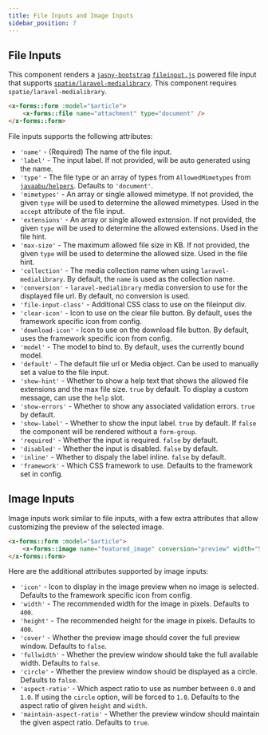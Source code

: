 ```yaml
---
title: File Inputs and Image Inputs
sidebar_position: 7
---
```


## File Inputs

This component renders a [`jasny-bootstrap`](https://www.jasny.net/bootstrap) [`fileinput.js`](https://www.jasny.net/bootstrap/components/#fileinput) powered file input that supports [`spatie/laravel-medialibrary`](https://spatie.be/docs/laravel-medialibrary). This component requires `spatie/laravel-medialibrary`.

```html
<x-forms::form :model="$article">
    <x-forms::file name="attachment" type="document" />
</x-forms::form>
```

File inputs supports the following attributes:
- `'name'` - (Required) The name of the file input.
- `'label'` - The input label. If not provided, will be auto generated using the name.
- `'type'` - The file type or an array of types from `AllowedMimetypes` from [`javaabu/helpers`](https://github.com/Javaabu/helpers). Defaults to `'document'`.
- `'mimetypes'` - An array or single allowed mimetype. If not provided, the given `type` will be used to determine the allowed mimetypes. Used in the `accept` attribute of the file input.
- `'extensions'` - An array or single allowed extension. If not provided, the given `type` will be used to determine the allowed extensions. Used in the file hint.
- `'max-size'` - The maximum allowed file size in KB. If not provided, the given `type` will be used to determine the allowed size. Used in the file hint.
- `'collection'` - The media collection name when using `laravel-medialibrary`. By default, the `name` is used as the collection name.
- `'conversion'` - `laravel-medialibrary` media conversion to use for the displayed file url. By default, no conversion is used.
- `'file-input-class'` - Additional CSS class to use on the fileinput div.
- `'clear-icon'` - Icon to use on the clear file button. By default, uses the framework specific icon from config.
- `'download-icon'` - Icon to use on the download file button. By default, uses the framework specific icon from config.
- `'model'` - The model to bind to. By default, uses the currently bound model.
- `'default'` - The default file url or Media object. Can be used to manually set a value to the file input.
- `'show-hint'` - Whether to show a help text that shows the allowed file extensions and the max file size. `true` by default. To display a custom message, can use the `help` slot.
- `'show-errors'` - Whether to show any associated validation errors. `true` by default.
- `'show-label'` - Whether to show the input label. `true` by default. If `false` the component will be rendered without a `form-group`.
- `'required'` - Whether the input is required. `false` by default.
- `'disabled'` - Whether the input is disabled. `false` by default.
- `'inline'` - Whether to dispaly the label inline. `false` by default.
- `'framework'` - Which CSS framework to use. Defaults to the framework set in config.

## Image Inputs

Image inputs work similar to file inputs, with a few extra attributes that allow customizing the preview of the selected image.

```html
<x-forms::form :model="$article">
    <x-forms::image name="featured_image" conversion="preview" width="500" height="500" />
</x-forms::form>
```

Here are the additional attributes supported by image inputs:
- `'icon'` - Icon to display in the image preview when no image is selected. Defaults to the framework specific icon from config.
- `'width'` - The recommended width for the image in pixels. Defaults to `400`.
- `'height'` - The recommended height for the image in pixels. Defaults to `400`.
- `'cover'` - Whether the preview image should cover the full preview window. Defaults to `false`.
- `'fullwidth'` - Whether the preview window should take the full available width. Defaults to `false`.
- `'circle'` - Whether the preview window should be displayed as a circle. Defaults to `false`.
- `'aspect-ratio'` - Which aspect ratio to use as number between `0.0` and `1.0`. If using the `circle` option, will be forced to `1.0`. Defaults to the aspect ratio of given `height` and `width`.
- `'maintain-aspect-ratio'` - Whether the preview window should maintain the given aspect ratio. Defaults to `true`.
